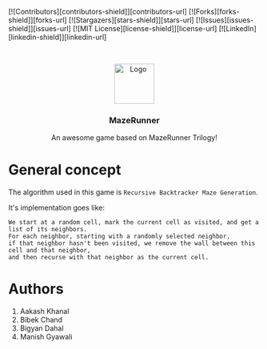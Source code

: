 [![Contributors][contributors-shield]][contributors-url]
[![Forks][forks-shield]][forks-url]
[![Stargazers][stars-shield]][stars-url]
[![Issues][issues-shield]][issues-url]
[![MIT License][license-shield]][license-url]
[![LinkedIn][linkedin-shield]][linkedin-url]


<!-- PROJECT LOGO -->
<br />
<p align="center">
  <a href="https://github.com/othneildrew/Best-README-Template">
    <img src="images/logo.png" alt="Logo" width="80" height="80">
  </a>

  <h3 align="center">MazeRunner</h3>

  <p align="center">
    An awesome game based on MazeRunner Trilogy!
  </p>
</p>

# General concept

The algorithm used in this game is `Recursive Backtracker Maze Generation`.

It's implementation goes like:

	We start at a random cell, mark the current cell as visited, and get a list of its neighbors.
    For each neighbor, starting with a randomly selected neighbor,
    if that neighbor hasn't been visited, we remove the wall between this cell and that neighbor, 
    and then recurse with that neighbor as the current cell.

# Authors

1) Aakash Khanal
2) Bibek Chand
3) Bigyan Dahal
4) Manish Gyawali
